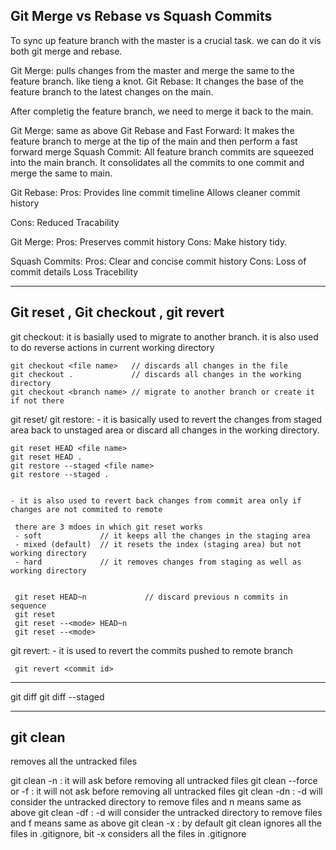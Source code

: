 Git Merge vs Rebase vs Squash Commits
-----------------------------------------

To sync up feature branch with the master is a crucial task. we can do it vis both git merge and rebase.

Git Merge: pulls changes from the master and merge the same to the feature branch. like tieng a knot.
Git Rebase: It changes the base of the feature branch to the latest changes on the main.


After completig the feature branch, we need to merge it back to the main.

Git Merge: same as above
Git Rebase and Fast Forward: It makes the feature branch to merge at the tip of the main and then perform a fast forward merge 
Squash Commit: All feature branch commits are squeezed into the main branch. It consolidates all the commits to one commit and merge the same to main.

Git Rebase:
Pros: Provides line commit timeline
      Allows cleaner commit history 

Cons: Reduced Tracability

Git Merge: 
Pros: Preserves commit history
Cons: Make history tidy.

Squash Commits:
Pros: Clear and concise commit history
Cons: Loss of commit details
      Loss Tracebility

---------------------------------------------
Git reset , Git checkout , git revert
---------------------------------------------
git checkout: 
    it is basially used to migrate to another branch.
    it is also used to do reverse actions in current working directory

    git checkout <file name>   // discards all changes in the file
    git checkout .             // discards all changes in the working directory
    git checkout <branch name> // migrate to another branch or create it if not there


git reset/ git restore:
    - it is basically used to revert the changes from staged area back to unstaged area or discard all changes in the working directory.

    
    git reset HEAD <file name>
    git reset HEAD .
    git restore --staged <file name>
    git restore --staged .


    - it is also used to revert back changes from commit area only if changes are not commited to remote

     there are 3 mdoes in which git reset works
     - soft             // it keeps all the changes in the staging area
     - mixed (default)  // it resets the index (staging area) but not working directory
     - hard             // it removes changes from staging as well as working directory


     git reset HEAD~n             // discard previous n commits in sequence
     git reset
     git reset --<mode> HEAD~n
     git reset --<mode> 

git revert:
     - it is used to revert the commits pushed to remote branch

     git revert <commit id>


---------------------------------------------------------

git diff
git diff --staged

---------------------------------------------------------
git clean
---------------------------------------------------------
removes all the untracked files

git clean -n : it will ask before removing all untracked files
git clean --force or -f : it will not ask before removing all untracked files
git clean -dn : -d will consider the untracked directory to remove files and n means same as above
git clean -df : -d will consider the untracked directory to remove files and f means same as above
git clean -x :  by default git clean ignores all the files in .gitignore, bit -x considers all the files in .gitignore